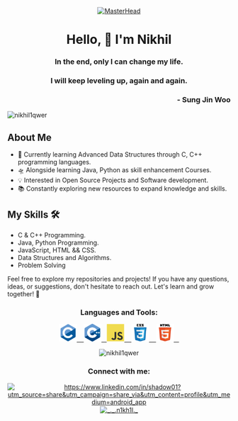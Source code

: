 <p align="center">
  <a href="https://github.com/Nikhil1qwer">
    <img src="https://64.media.tumblr.com/eb8e76984014d0db1e53ec7795f03ec0/1924a8282a163135-34/s540x810/1884baa6bdd0cfc5bfd175dad4131c9f438cc0de.gifv" alt="MasterHead">
  </a>
</p>

<h1 align="center">Hello, 👋 I'm Nikhil</h1>
<h3 align="center">In the end, only I can change my life.</h3>
<h3 align="center">I will keep leveling up, again and again.</h3>
<h3 align="right">- Sung Jin Woo</h3>

<p align="left">
  <img src="https://komarev.com/ghpvc/?username=nikhil1qwer&label=Profile%20views&color=0e75b6&style=flat" alt="nikhil1qwer" />
</p>

## About Me

- 🌱  Currently learning Advanced Data Structures through C, C++ programming languages.
- 🛸  Alongside learning Java, Python as skill enhancement Courses.
- 💡 Interested in Open Source Projects and Software development.
- 📚 Constantly exploring new resources to expand knowledge and skills.

## My Skills 🛠️

- C & C++ Programming.
- Java, Python Programming.
- JavaScript, HTML && CSS.
- Data Structures and Algorithms.
- Problem Solving

Feel free to explore my repositories and projects! If you have any questions, ideas, or suggestions, don't hesitate to reach out. Let's learn and grow together! 🌟

<h3 align="center"> Languages and Tools: </h3>
<p align="center">
   <a href="https://www.cprogramming.com/" target="_blank" rel="noreferrer"> 
    <img src="https://raw.githubusercontent.com/devicons/devicon/master/icons/c/c-original.svg" alt="c" width="40" height="40"/> &nbsp;&nbsp;
  </a>
    <a href="https://www.w3schools.com/cpp/" target="_blank" rel="noreferrer"> 
      <img src="https://raw.githubusercontent.com/devicons/devicon/master/icons/cplusplus/cplusplus-original.svg" alt="cplusplus" width="40" height="40"/>&nbsp;&nbsp; 
    </a> 
    <a href="https://developer.mozilla.org/en-US/docs/Web/JavaScript" target="_blank" rel="noreferrer"> 
      <img src="https://raw.githubusercontent.com/devicons/devicon/master/icons/javascript/javascript-original.svg" alt="javascript" width="40" height="40"/> &nbsp;&nbsp;
    </a>
    <a href="https://www.w3schools.com/css/" target="_blank" rel="noreferrer"> 
      <img src="https://raw.githubusercontent.com/devicons/devicon/master/icons/css3/css3-original-wordmark.svg" alt="css3" width="40" height="40"/> &nbsp;&nbsp;
    </a> 
    <a href="https://www.w3.org/html/" target="_blank" rel="noreferrer"> 
      <img src="https://raw.githubusercontent.com/devicons/devicon/master/icons/html5/html5-original-wordmark.svg" alt="html5" width="40" height="40"/> &nbsp;&nbsp;
    </a> 
</p>


<div align="center">
  <img src="https://github-readme-streak-stats.herokuapp.com/?user=nikhil1qwer" alt="nikhil1qwer" />
</div>


<h3 align="center">Connect with me:</h3>
<p align="center">
  <a href="https://www.linkedin.com/in/shadow01/" target="blank">
    <img align="center" src="https://raw.githubusercontent.com/rahuldkjain/github-profile-readme-generator/master/src/images/icons/Social/linked-in-alt.svg" alt="https://www.linkedin.com/in/shadow01?utm_source=share&utm_campaign=share_via&utm_content=profile&utm_medium=android_app" height="30" width="40" />
  </a>
  <a href="https://instagram.com/_._.n1kh1l._" target="blank">
    <img align="center" src="https://raw.githubusercontent.com/rahuldkjain/github-profile-readme-generator/master/src/images/icons/Social/instagram.svg" alt="_._.n1kh1l._" height="30" width="40" />
  </a>
</p>

